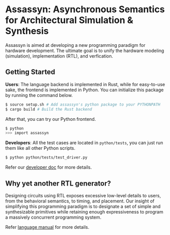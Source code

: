 # Assassyn: **As**ynchronous **S**emantics for **A**rchitectural **S**imulation & **Syn**thesis


Assassyn is aimed at developing a new programming paradigm for hardware development.
The ultimate goal is to unify the hardware modeling (simulation), implementation (RTL),
and verfication.

## Getting Started

**Users**: The language backend is implemented in Rust, while for easy-to-use sake, the frontend
is implemented in Python. You can initialize this package by running the command below.

````sh
$ source setup.sh # Add assassyn's python package to your PYTHONPATH
$ cargo build # Build the Rust backend
````

After that, you can try our Python frontend.
````sh
$ python
>>> import assassyn
````

**Developers**: All the test cases are located in `python/tests`, you can just run them like
all other Python scripts.

````sh
$ python python/tests/test_driver.py 
````

Refer our [developer doc](./docs/developers.md) for more details.

## Why yet another RTL generator?

Designing circuits using RTL exposes excessive low-level details to users, from the behavioral
semantics, to timing, and placement. Our insight of simplifying this programming paradigm is
to designate a set of simple and synthesizable primitives while retaining enough
expressiveness to program a massively concurrent programming system.

Refer [language manual](./docs/language.md) for more details.

